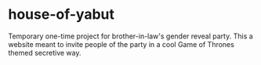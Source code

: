 # house-of-yabut
Temporary one-time project for brother-in-law's gender reveal party. This a website meant to invite people of the party in a cool Game of Thrones themed secretive way.
